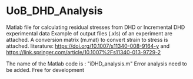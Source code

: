 # UoB_DHD_Analysis
Matlab file for calculating residual stresses from DHD or Incremental DHD experimental data
Example of output files (.xls) of an experiment are attached. A conversion matrix (m.mat) to convert strain to stress is attached. literature: https://doi.org/10.1007/s11340-008-9164-y    and   https://link.springer.com/article/10.1007%2Fs11340-013-9729-2

The name of the Matlab code is : "iDHD_analysis.m"
Error analysis need to be added.
Free for development
